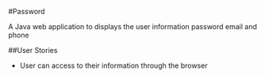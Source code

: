 #Password

A Java web application to displays the user information password email and phone

##User Stories

- User can access to their information through the browser
